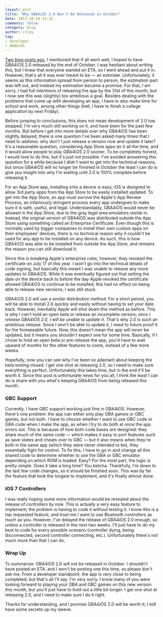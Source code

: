 ```yaml
---
layout: post
title: "Why GBA4iOS 2.0 Won't Be Released in October"
date: 2013-10-29 12:32
comments: false
category: blog
author: riley
tag:
- developer
- GBA4iOS
---
```


[Two blog posts ago](http://rileytestut.com/blog/2013/09/17/gba4ios-2-dot-0-update-3-new-features-and-changes/), I mentioned that if all went well, I hoped to have GBA4iOS 2.0 released by the end of October. I was hesitant about writing this, but I knew that everyone wanted an ETA, so I went ahead and put it in. However, that's all it was ever meant to be — an estimate. Unfortunately, it seems as this information spread from person to person, the estimation part was left out, and instead my estimation became a promise. For that, I am sorry. I had full intentions of releasing the app by the 31st of this month, but I now see this was (slightly) too ambitious a goal. Besides dealing with the problems that come up with developing an app, I have to also make time for school and work, among other things (hell, I have to finish a college application by next Friday). 

Before jumping to conclusions, this does not mean development of 2.0 has stopped; I'm very much still working on it, and have been for the past few months. But before I get into more details over why GBA4iOS has been slightly delayed, there is one question I've been asked many times that I need to address: why don't I just release a version now and update it later? It's a reasonable question, considering App Store apps do it all the time, and it would allow people to play GBA4iOS 2.0 sooner. To be completely honest, I would love to do this, but it's just not possible. I've avoided answering this question for a while because I didn't want to get into the technical reasons, but since GBA4iOS will no longer be finished in October the least I can do is give you insight into why I'm waiting until 2.0 is 100% complete before releasing it.

<!-- more -->

For an App Store app, installing onto a device is easy; iOS is designed to allow 3rd party apps from the App Store to be easily installed updated. To get into the App Store, an app must survive the Apple's App Review Process, an infamously stringent process every app undergoes to make sure it is safe, useful, and legal. Understandably, GBA4iOS would never be allowed in the App Store, due to the gray legal area emulators reside in. Instead, the original version of GBA4iOS was distributed outside the App Store using something called an Enterprise Certificate. Even though this is normally used by bigger companies to install their own custom apps on their employees' devices, there is no technical reason why it couldn't be used for any app to be installed on any device. As such, this is how GBA4iOS was able to be installed from outside the App Store, and remains the reason you can still download it. 

Since this is breaking Apple's enterprise rules, however, they revoked the certificate on July 17 of this year. I won't go into the technical details of code signing, but basically this meant I was unable to release any more updates to GBA4iOS. While it was eventually figured out that setting the date on the device back to before the day Apple revoked the certificate allowed GBA4iOS to continue to be installed, this had no effect on being able to release new versions; I was still stuck.

GBA4iOS 2.0 will use a similar distribution method. For a short period, you will be able to install 2.0 quickly and easily without having to set your date back. However, inevitably Apple will shut down this method as before. This is why I can't hold an open beta or release an incomplete version; _once I release GBA4iOS 2.0, I will be unable to update it_. That's why 2.0 is such an ambitious release. Since I won't be able to update it, I need to future proof it for the foreseeable future. Now, this doesn't mean the app will _never_ be updated, but it means you shouldn't expect one for some time. Basically, if I chose to hold an open beta or pre-release the app, you'd have to wait upward of months for the other features to come, instead of a few more weeks.

Hopefully, now you can see why I've been so adamant about keeping the beta testing closed. I get one shot at releasing 2.0, so I need to make sure everything is perfect. Unfortunately this takes time, but in the end it'll be worth it. Since this post is unfortunate news for you all, I think the least I can do is share with you what's keeping GBA4iOS from being released this month. 

### __GBC Support__ ###

Currently, I have GBC support working just fine in GBA4iOS. However, there's one problem: the app can either only play GBA games or GBC games, but not both. I have to choose whether I want to use GBC code or GBA code when I make the app, as when I try to do both at once the app errors out. This is because of how both code bases are designed: they share much of the same code — which makes it easy to port features such as save states and cheats over to GBC — but it also means when they're both in the same app (which they were never intended to be), they essentially fight for control. To fix this, I have to go in and change all this shared code to determine whether to use the GBA or GBC emulator depending on which ROM is loaded. Easy? For the most part, the logic is pretty simple. Does it take a long time? You betcha. Thankfully, I'm down to the last few code changes, so it should be finished soon. This was by far the feature that took the longest to implement, and it's finally almost done.

### __iOS 7 Controllers__ ###

I was really hoping some more information would be revealed about the release of controllers by now. This is actually a very easy feature to implement; the problem is having to code it without testing it. I know this is a top requested feature, and trust me I want to use Bluetooth controllers as much as you. However, I've delayed the release of GBA4iOS 2.0 enough, so unless a controller is released in the next two weeks. I'll just have to do my best to code for every possible scenario (controller dying, being disconnected, second controller connecting, etc.). Unfortunately there's not much more than that I can do.

### __Wrap Up__ ###

To summarize: GBA4iOS 2.0 will not be released in October. I shouldn't have posted an ETA, and I won't be posting one this time, so please don't ask me. From a developer standpoint, the app is very close to being completed, but that's all I'll say. I'm very sorry. I know many of you were looking forward to playing your GBA and GBC games on this new version this month, but you'll just have to hold out a little bit longer. I get one shot at releasing 2.0, and I need to make sure I do it right. 

Thanks for understanding, and I promise GBA4iOS 2.0 will be worth it; I still have some secrets up my sleeve.


